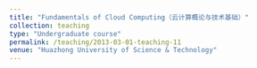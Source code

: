 ```yaml
---
title: "Fundamentals of Cloud Computing（云计算概论与技术基础）"
collection: teaching
type: "Undergraduate course"
permalink: /teaching/2013-03-01-teaching-11
venue: "Huazhong University of Science & Technology"
---
```

